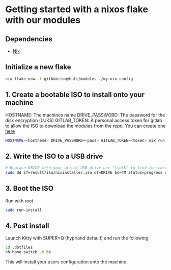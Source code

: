 # Getting started with a nixos flake with our modules
## Dependencies
- [Nix](https://nixos.org/download.html)

## Initialize a new flake
```bash
nix flake new -t github:tonybutt/modules ./my-nix-config
```

## 1. Create a bootable ISO to install onto your machine
HOSTNAME: The machines name
DRIVE_PASSWORD: The password for the disk encryption (LUKS)
GITLAB_TOKEN: A personal access token for gitlab to allow the ISO to download the modules from the repo. You can create one [here](https://code.il2.gamewarden.io/-/profile/personal_access_tokens)
```bash
HOSTNAME=<hostname> DRIVE_PASSWORD=<pass> GITLAB_TOKEN=<token> nix run --show-trace nixpkgs#nixos-generators -- --format iso --flake .#iso -o result
```
## 2. Write the ISO to a USB drive
```bash
# Replace DRIVE with your actual USB drive use "lsblk" to find the correct drive (e.g., /dev/sdc)
sudo dd if=result/iso/nixinstaller.iso of=DRIVE bs=4M status=progress conv=fdatasync
```

## 3. Boot the ISO
Run with root
```bash
sudo run-install
```

## 4. Post install
Launch Kitty with SUPER+Q (hyprland default) and run the following
```bash
cd .dotfiles
nh home switch -b bk
```
This will install your users configuration onto the machine.
